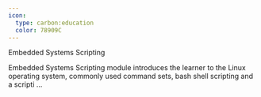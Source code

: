 ```yaml
---
icon:
  type: carbon:education
  color: 78909C
---
```

Embedded Systems Scripting

Embedded Systems Scripting module introduces the learner to the Linux operating system, commonly used command sets, bash shell scripting and a scripti ... 
